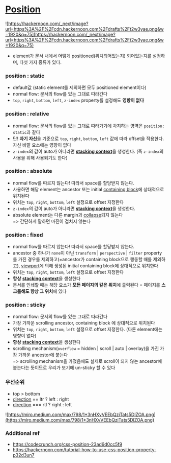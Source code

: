 # [Position](https://developer.mozilla.org/en-US/docs/Web/CSS/position)
![https://hackernoon.com/_next/image?url=https%3A%2F%2Fcdn.hackernoon.com%2Fdrafts%2Ft2w3yae.png&w=1920&q=75](https://hackernoon.com/_next/image?url=https%3A%2F%2Fcdn.hackernoon.com%2Fdrafts%2Ft2w3yae.png&w=1920&q=75)
- element가 문서 내에서 어떻게 positioned(위치되어있는지) 되어있는지를 설정하며, 다섯 가지 종류가 있다.

### position : static
- default값 (static element를 제외하면 모두 positioned element이다)
- normal flow: 문서의 flow를 있는 그대로 따라간다
- `top`, `right`, `bottom`, `left`, `z-index` property를 설정해도 **영향이 없다**

### position : relative
- normal flow: 문서의 flow를 있는 그대로 따라가기에 차지하는 영역은 `position: static`과 같다
- 단! **자기 자신**을 기준으로 `top`, `right`, `bottom`, `left` 값에 따라 offset을 적용한다. 자신 바깥 요소에는 영향이 없다
- `z-index`의 값이 auto가 아니라면 [**stacking context**](https://developer.mozilla.org/en-US/docs/Web/CSS/CSS_Positioning/Understanding_z_index/The_stacking_context)을 생성한다. (즉 `z-index`의 사용을 위해 사용되기도 한다)

### position : absolute
- normal flow를 따르지 않는다! 따라서 space를 할당받지 않는다.
- 사용하면 해당 element는 ancestor 또는 initial [containing block](https://developer.mozilla.org/en-US/docs/Web/CSS/Containing_block)에 상대적으로 위치된다
- 위치는 `top`, `right`, `bottom`, `left` 설정으로 offset 지정한다
- `z-index`의 값이 auto가 아니라면 [**stacking context**](https://developer.mozilla.org/en-US/docs/Web/CSS/CSS_Positioning/Understanding_z_index/The_stacking_context)을 생성한다.
- absolute element는 다른 margin과 [collapse](https://developer.mozilla.org/en-US/docs/Web/CSS/CSS_Box_Model/Mastering_margin_collapsing)되지 않는다  
  => 간단하게 말하면 마진이 겹치지 않는다

### position : fixed
- normal flow를 따르지 않는다! 따라서 space를 할당받지 않는다.
- ancestor 중 하나가 `none`이 아닌 `transform` | `perspective` | `filter` property를 가진 경우를 제외하고(=ancestor가 containing block으로 행동할 때를 제외하고), [viewport](https://developer.mozilla.org/en-US/docs/Glossary/Viewport)에 의해 생성된 initial containing block에 상대적으로 위치한다
- 위치는 `top`, `right`, `bottom`, `left` 설정으로 offset 지정한다
- **항상** [**stacking context**](https://developer.mozilla.org/en-US/docs/Web/CSS/CSS_Positioning/Understanding_z_index/The_stacking_context)을 생성한다
- 문서를 인쇄할 때는 해당 요소가 **모든 페이지의 같은 위치**에 출력된다 = 페이지를 **스크롤해도 항상 그 위치**에 있다

### position : sticky
- normal flow: 문서의 flow를 있는 그대로 따라간다
- 가장 가까운 scrolling ancestor, containing block 에 상대적으로 위치된다
- 위치는 `top`, `right`, `bottom`, `left` 설정으로 offset 지정한다. (다른 element에는 영향이 없다)
- **항상** [**stacking context**](https://developer.mozilla.org/en-US/docs/Web/CSS/CSS_Positioning/Understanding_z_index/The_stacking_context)을 생성한다
- scrolling mechanism(`overflow` = hidden | scroll | auto | overlay)을 가진 가장 가까운 ancestor에 붙는다  
  => scrolling mechanism을 가졌음에도 실제로 scroll이 되지 않는 ancestor에 붙는다는 뜻이므로 우리가 보기에 un-sticky 할 수 있다

### 우선순위
- top > bottom
- [direction](https://developer.mozilla.org/en-US/docs/Web/CSS/direction) == ltr ? left : right
- [direction](https://developer.mozilla.org/en-US/docs/Web/CSS/direction) === rtl ? right : left

![https://miro.medium.com/max/798/1*3nHXvVEEbQziTats5DlZOA.png](https://miro.medium.com/max/798/1*3nHXvVEEbQziTats5DlZOA.png)

### Additional ref
- https://codecrunch.org/css-position-23ad6d0cc5f9
- https://hackernoon.com/tutorial-how-to-use-css-position-property-p32d3un7
